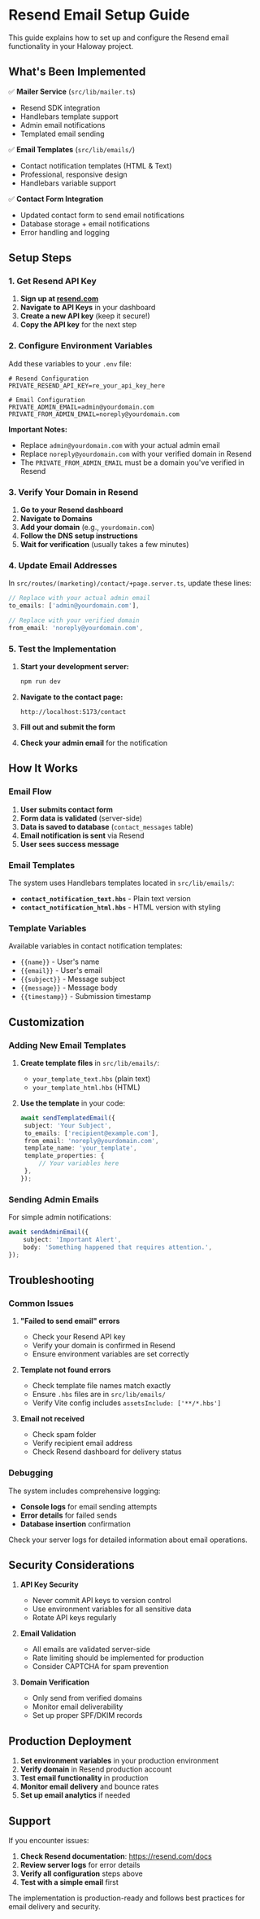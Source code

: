 # Resend Email Setup Guide

This guide explains how to set up and configure the Resend email functionality in your Haloway project.

## What's Been Implemented

✅ **Mailer Service** (`src/lib/mailer.ts`)

- Resend SDK integration
- Handlebars template support
- Admin email notifications
- Templated email sending

✅ **Email Templates** (`src/lib/emails/`)

- Contact notification templates (HTML & Text)
- Professional, responsive design
- Handlebars variable support

✅ **Contact Form Integration**

- Updated contact form to send email notifications
- Database storage + email notifications
- Error handling and logging

## Setup Steps

### 1. Get Resend API Key

1. **Sign up at [resend.com](https://resend.com)**
2. **Navigate to API Keys** in your dashboard
3. **Create a new API key** (keep it secure!)
4. **Copy the API key** for the next step

### 2. Configure Environment Variables

Add these variables to your `.env` file:

```env
# Resend Configuration
PRIVATE_RESEND_API_KEY=re_your_api_key_here

# Email Configuration
PRIVATE_ADMIN_EMAIL=admin@yourdomain.com
PRIVATE_FROM_ADMIN_EMAIL=noreply@yourdomain.com
```

**Important Notes:**

- Replace `admin@yourdomain.com` with your actual admin email
- Replace `noreply@yourdomain.com` with your verified domain in Resend
- The `PRIVATE_FROM_ADMIN_EMAIL` must be a domain you've verified in Resend

### 3. Verify Your Domain in Resend

1. **Go to your Resend dashboard**
2. **Navigate to Domains**
3. **Add your domain** (e.g., `yourdomain.com`)
4. **Follow the DNS setup instructions**
5. **Wait for verification** (usually takes a few minutes)

### 4. Update Email Addresses

In `src/routes/(marketing)/contact/+page.server.ts`, update these lines:

```typescript
// Replace with your actual admin email
to_emails: ['admin@yourdomain.com'],

// Replace with your verified domain
from_email: 'noreply@yourdomain.com',
```

### 5. Test the Implementation

1. **Start your development server:**

   ```bash
   npm run dev
   ```

2. **Navigate to the contact page:**

   ```
   http://localhost:5173/contact
   ```

3. **Fill out and submit the form**

4. **Check your admin email** for the notification

## How It Works

### Email Flow

1. **User submits contact form**
2. **Form data is validated** (server-side)
3. **Data is saved to database** (`contact_messages` table)
4. **Email notification is sent** via Resend
5. **User sees success message**

### Email Templates

The system uses Handlebars templates located in `src/lib/emails/`:

- **`contact_notification_text.hbs`** - Plain text version
- **`contact_notification_html.hbs`** - HTML version with styling

### Template Variables

Available variables in contact notification templates:

- `{{name}}` - User's name
- `{{email}}` - User's email
- `{{subject}}` - Message subject
- `{{message}}` - Message body
- `{{timestamp}}` - Submission timestamp

## Customization

### Adding New Email Templates

1. **Create template files** in `src/lib/emails/`:
   - `your_template_text.hbs` (plain text)
   - `your_template_html.hbs` (HTML)

2. **Use the template** in your code:
   ```typescript
   await sendTemplatedEmail({
   	subject: 'Your Subject',
   	to_emails: ['recipient@example.com'],
   	from_email: 'noreply@yourdomain.com',
   	template_name: 'your_template',
   	template_properties: {
   		// Your variables here
   	},
   });
   ```

### Sending Admin Emails

For simple admin notifications:

```typescript
await sendAdminEmail({
	subject: 'Important Alert',
	body: 'Something happened that requires attention.',
});
```

## Troubleshooting

### Common Issues

1. **"Failed to send email" errors**
   - Check your Resend API key
   - Verify your domain is confirmed in Resend
   - Ensure environment variables are set correctly

2. **Template not found errors**
   - Check template file names match exactly
   - Ensure `.hbs` files are in `src/lib/emails/`
   - Verify Vite config includes `assetsInclude: ['**/*.hbs']`

3. **Email not received**
   - Check spam folder
   - Verify recipient email address
   - Check Resend dashboard for delivery status

### Debugging

The system includes comprehensive logging:

- **Console logs** for email sending attempts
- **Error details** for failed sends
- **Database insertion** confirmation

Check your server logs for detailed information about email operations.

## Security Considerations

1. **API Key Security**
   - Never commit API keys to version control
   - Use environment variables for all sensitive data
   - Rotate API keys regularly

2. **Email Validation**
   - All emails are validated server-side
   - Rate limiting should be implemented for production
   - Consider CAPTCHA for spam prevention

3. **Domain Verification**
   - Only send from verified domains
   - Monitor email deliverability
   - Set up proper SPF/DKIM records

## Production Deployment

1. **Set environment variables** in your production environment
2. **Verify domain** in Resend production account
3. **Test email functionality** in production
4. **Monitor email delivery** and bounce rates
5. **Set up email analytics** if needed

## Support

If you encounter issues:

1. **Check Resend documentation**: https://resend.com/docs
2. **Review server logs** for error details
3. **Verify all configuration** steps above
4. **Test with a simple email** first

The implementation is production-ready and follows best practices for email delivery and security.

